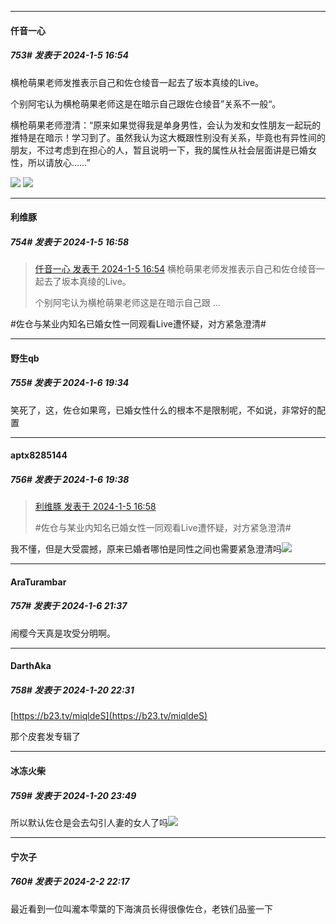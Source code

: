 
*****

####  仟音一心  
##### 753#       发表于 2024-1-5 16:54

横枪萌果老师发推表示自己和佐仓绫音一起去了坂本真绫的Live。

个别阿宅认为横枪萌果老师这是在暗示自己跟佐仓绫音”关系不一般“。

横枪萌果老师澄清：“原来如果觉得我是单身男性，会认为发和女性朋友一起玩的推特是在暗示！学习到了。虽然我认为这大概跟性别没有关系，毕竟也有异性间的朋友，不过考虑到在担心的人，暂且说明一下，我的属性从社会层面讲是已婚女性，所以请放心……”

<img src="https://p.sda1.dev/15/13222a59317346687c58a82d7b25d979/CMP_20240105165237576.jpg" referrerpolicy="no-referrer">
<img src="https://p.sda1.dev/15/fc9972ca7494f224f9197a38063de6bc/CMP_20240105165237613.jpg" referrerpolicy="no-referrer">

*****

####  利维豚  
##### 754#       发表于 2024-1-5 16:58

<blockquote><a href="httphttps://bbs.saraba1st.com/2b/forum.php?mod=redirect&amp;goto=findpost&amp;pid=63544152&amp;ptid=1976034" target="_blank">仟音一心 发表于 2024-1-5 16:54</a>
横枪萌果老师发推表示自己和佐仓绫音一起去了坂本真绫的Live。

个别阿宅认为横枪萌果老师这是在暗示自己跟 ...</blockquote>
#佐仓与某业内知名已婚女性一同观看Live遭怀疑，对方紧急澄清#


*****

####  野生qb  
##### 755#       发表于 2024-1-6 19:34

笑死了，这，佐仓如果弯，已婚女性什么的根本不是限制呢，不如说，非常好的配置

*****

####  aptx8285144  
##### 756#       发表于 2024-1-6 19:38

<blockquote><a href="httphttps://bbs.saraba1st.com/2b/forum.php?mod=redirect&amp;goto=findpost&amp;pid=63544202&amp;ptid=1976034" target="_blank">利维豚 发表于 2024-1-5 16:58</a>

#佐仓与某业内知名已婚女性一同观看Live遭怀疑，对方紧急澄清#</blockquote>
我不懂，但是大受震撼，原来已婚者哪怕是同性之间也需要紧急澄清吗<img src="https://static.saraba1st.com/image/smiley/face2017/067.png" referrerpolicy="no-referrer">


*****

####  AraTurambar  
##### 757#       发表于 2024-1-6 21:37

闹樱今天真是攻受分明啊。

*****

####  DarthAka  
##### 758#       发表于 2024-1-20 22:31

[https://b23.tv/miqldeS](https://b23.tv/miqldeS)

那个皮套发专辑了


*****

####  冰冻火柴  
##### 759#       发表于 2024-1-20 23:49

所以默认佐仓是会去勾引人妻的女人了吗<img src="https://static.saraba1st.com/image/smiley/face2017/067.png" referrerpolicy="no-referrer">

*****

####  宁次子  
##### 760#       发表于 2024-2-2 22:17

最近看到一位叫瀧本雫葉的下海演员长得很像佐仓，老铁们品鉴一下

